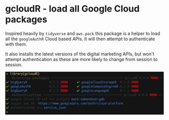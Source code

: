 # gcloudR - load all Google Cloud packages

Inspired heavily by `tidyverse` and `aws.pack` this package is a helper to load all the `googleAuthR` Cloud based APIs.  It will then attempt to authenticate with them.

It also installs the latest versions of the digital marketing APIs, but won't attempt authentication as these are more likely to change from session to session.

![](gcloudR.png)
